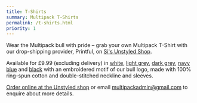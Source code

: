 ```yaml
---
title: T-Shirts
summary: Multipack T-Shirts
permalink: /t-shirts.html
priority: 1
---
```

Wear the Multipack bull with pride – grab your own Multipack T-Shirt with our drop-shipping provider, Printful, on [Si's Unstyled Shop](https://unstyled.com/product-tag/multipack/).

Available for £9.99 (excluding delivery) in [white](https://unstyled.com/product/multipack-white-tee/), [light grey](https://unstyled.com/product/multipack-light-grey-tee/), [dark grey](https://unstyled.com/product/multipack-dark-grey-tee/), [navy blue](https://unstyled.com/product/multipack-blue-tee/) and [black](https://unstyled.com/product/multipack-black-tee/) with an embroidered motif of our bull logo, made with 100% ring-spun cotton and double-stitched neckline and sleeves.

[Order online at the Unstyled shop]((https://unstyled.com/product-tag/multipack/)) or email multipackadmin@gmail.com to enquire about more details.